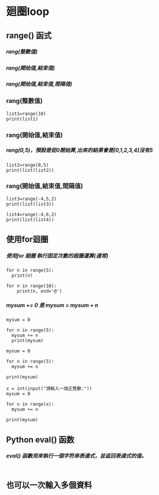 # 廻圈loop
## range() 函式
##### rang(整數值)
##### rang(開始值,結束值)
##### rang(開始值,結束值,間隔值)
### rang(整數值)
```
list1=range(10)
print(list1)
```
### rang(開始值,結束值)
##### rang(0,5)，預設是從0開始算,出來的結果會是[0,1,2,3,4]沒有5
```
list2=range(0,5)
print(list(list2))
```
### rang(開始值,結束值,間隔值)
```
list3=range(-4,5,2)
print(list(list3))
```
```
list4=range(-4,6,2)
print(list(list4))
```
## 使用for迴圈
##### 使用for 廻圈 執行固定次數的廻圈運算(通常)
```
for n in range(5):
  print(n)
```
```
for n in range(10):
    print(n, end='@') 
```
##### mysum += 0 是 mysum = mysum + n
```
mysum = 0

for n in range(5):
  mysum += n
  print(mysum)
```
```
mysum = 0

for n in range(5):
  mysum += n

print(mysum)
```
```
x = int(input("請輸入一個正整數:"))
mysum = 0

for n in range(x):
  mysum += n

print(mysum)
```

## Python eval() 函数
##### eval() 函數用來執行一個字符串表達式，並返回表達式的值。
```

```
## 也可以一次輸入多個資料
```

```

